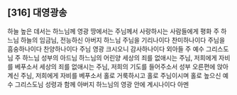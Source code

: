 ## [316] 대영광송

하늘 높은 데서는 하느님께 영광 
땅에서는 주님께서 사랑하시는 사람들에게 평화 
주 하느님 하늘의 임금님, 전능하신 아버지 하느님 
주님을 기리나이다 찬미하나이다
주님을 흠숭하나이다 찬양하나이다 
주님 영광 크시오니 감사하나이다 
외아들 주 예수 그리스도님 
주 하느님 성부의 아드님 
하느님의 어린양
세상의 죄를 없애시는 주님, 저희에게 자비를 베푸소서 
세상의 죄를 없애시는 주님, 저희의 기도를 들어주소서 
성부 오른편에 앉아계신 주님, 저희에게 자비를 베푸소서
홀로 거룩하시고 홀로 주님이시며 홀로 높으신 예수 그리스도님 
성령과 함께 아버지 하느님의 영광 안에 계시나이다 아멘
